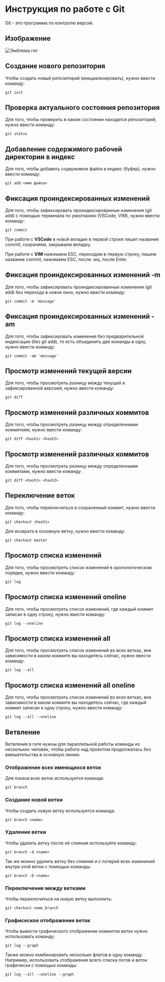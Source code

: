 # Инструкция по работе с Git

Git - это программа по контролю версий.

## Изображение
![Эмблема гит](1.jpg)

## Создание нового репозитория
Чтобы создать новый репозиторий (инициализировать), нужно ввести команду:

    git init

## Проверка актуального состояния репозитория
Для того, чтобы проверить в каком состоянии находится репозиторий, нужно ввести команду:

    git status

## Добавление содержимого рабочей директории в индекс
Для того, чтобы добавить содержимое файла в индекс (буфер), нужно ввести команду:

    git add <имя файла>

## Фиксация проиндексированных изменений
Для того, чтобы зафиксировать проиндексированные изменения (git add) с помощью терминала по умолчанию (VSCode, VIM), нужно ввести команду:

    git commit

При работе с **VSCode** в новой вкладке в первой строке пишет название commit, сохраняем, закрываем вкладку.

При работе с **VIM** нажимаем ESC, переходим в первую строку, пишем название commit, нажимаем ESC, после :wq, после Enter.

## Фиксация проиндексированных изменений -m
Для того, чтобы зафиксировать проиндексированные изменения (git add) без перехода в новое окно, нужно ввести команду:

    git commit -m 'message'

## Фиксация проиндексированных изменений -am
Для того, чтобы зафиксировать изменения без предварительной индексации (без git add), то есть объединить две команды в одну, нужно ввести команду:

    git commit -am 'message'

## Просмотр изменений текущей версии
Для того, чтобы просмотреть разницу между текущей и зафиксированной версией, нужно ввести команду:

    git diff

## Просмотр изменений различных коммитов
Для того, чтобы просмотреть разницу между определенными коммитами, нужно ввести команду:

    git diff <hash1> <hash2>

## Просмотр изменений различных коммитов
Для того, чтобы просмотреть разницу между определенными коммитами, нужно ввести команду:

    git diff <hash1> <hash2>

## Переключение веток
Для того, чтобы переключиться в сохраненный коммит, нужно ввести команду:

    git checkout <hash1>

Для возврата в основную ветку, нужно ввести команду:

    git checkout master

## Просмотр списка изменений
Для того, чтобы просмотреть список изменений в хронологическом порядке, нужно ввести команду:

    git log

## Просмотр списка изменений oneline
Для того, чтобы просмотреть список изменений, где каждый коммит записан в одну строку, нужно ввести команду:

    git log --oneline

## Просмотр списка изменений all
Для того, чтобы просмотреть список изменений во всех ветках, вне зависимости в каком коммите вы находитесь сейчас, нужно ввести команду:

    git log --all

## Просмотр списка изменений all oneline
Для того, чтобы просмотреть список изменений во всех ветках, вне зависимости в каком коммите вы находитесь сейчас, где каждый коммит записан в одну строку, нужно ввести команду:

    git log --all --oneline

## Ветвление
Ветвления в гите нужны для параллельной работы команды из нескольких человек, чтобы работа над проектом продолжалась без вмешательства в основную линию.

### Отображение всех имеющихся веток
Для показа всех веток используется команда:

    git branch

### Создание новой ветки
Чтобы создать новую ветку используется команда:

    git branch <name>

### Удаление ветки
Чтобы удалить ветку после её слияния используйте команду:

    git branch -d <name>

Так же можно удалить ветку без слияния и с потерей всех изменений внутри этой ветки с помощью команды:

    git branch -D <name>

### Переключение между ветками
Чтобы переключиться на новую ветку выполнить:

    git checkout name_branch

### Графисеское отображение веток
Чтобы вывести графического отображение коммитов веток нужно использовать команду:

    git log --graph

Также можно комбинировать несколько флагов в одну команду. Например, использовать отображение всего списка логов и веток графически с помощью команды:

    git log --all --oneline --graph

